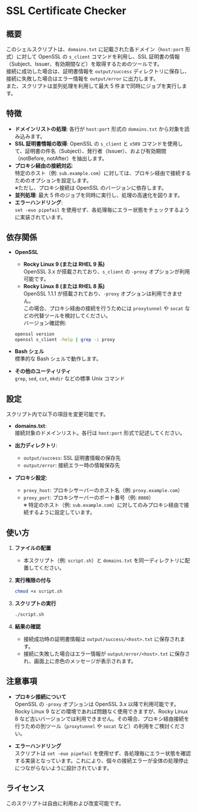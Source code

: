 # SSL Certificate Checker

## 概要
このシェルスクリプトは、`domains.txt` に記載された各ドメイン（`host:port` 形式）に対して OpenSSL の `s_client` コマンドを利用し、SSL 証明書の情報（Subject、Issuer、有効期間など）を取得するためのツールです。  
接続に成功した場合は、証明書情報を `output/success` ディレクトリに保存し、接続に失敗した場合はエラー情報を `output/error` に出力します。  
また、スクリプトは並列処理を利用して最大 5 件まで同時にジョブを実行します。

## 特徴
- **ドメインリストの処理**: 各行が `host:port` 形式の `domains.txt` から対象を読み込みます。
- **SSL 証明書情報の取得**: OpenSSL の `s_client` と `x509` コマンドを使用して、証明書の件名（Subject）、発行者（Issuer）、および有効期間（notBefore, notAfter）を抽出します。
- **プロキシ経由の接続対応**:  
  特定のホスト（例: `sub.example.com`）に対しては、プロキシ経由で接続するためのオプションを設定します。  
  ※ただし、プロキシ接続は OpenSSL のバージョンに依存します。
- **並列処理**: 最大 5 件のジョブを同時に実行し、処理の高速化を図ります。
- **エラーハンドリング**:  
  `set -euo pipefail` を使用せず、各処理毎にエラー状態をチェックするように実装されています。

## 依存関係
- **OpenSSL**  
  - **Rocky Linux 9 (または RHEL 9 系)**  
    OpenSSL 3.x が搭載されており、`s_client` の `-proxy` オプションが利用可能です。  
  - **Rocky Linux 8 (または RHEL 8 系)**  
    OpenSSL 1.1.1 が搭載されており、`-proxy` オプションは利用できません。  
    この場合、プロキシ経由の接続を行うためには `proxytunnel` や `socat` などの代替ツールを検討してください。  
  バージョン確認例:
  ```bash
  openssl version
  openssl s_client -help | grep -i proxy
  ```

- **Bash シェル**  
  標準的な Bash シェルで動作します。

- **その他のユーティリティ**  
  `grep`, `sed`, `cut`, `mkdir` などの標準 Unix コマンド

## 設定
スクリプト内で以下の項目を変更可能です。

- **domains.txt**:  
  接続対象のドメインリスト。各行は `host:port` 形式で記述してください。

- **出力ディレクトリ**:  
  - `output/success`: SSL 証明書情報の保存先  
  - `output/error`: 接続エラー時の情報保存先

- **プロキシ設定**:  
  - `proxy_host`: プロキシサーバーのホスト名（例: `proxy.example.com`）
  - `proxy_port`: プロキシサーバーのポート番号（例: `8080`）  
  ※ 特定のホスト（例: `sub.example.com`）に対してのみプロキシ経由で接続するように設定しています。

## 使い方

1. **ファイルの配置**  
   - 本スクリプト（例: `script.sh`）と `domains.txt` を同一ディレクトリに配置してください。

2. **実行権限の付与**  
   ```bash
   chmod +x script.sh
   ```

3. **スクリプトの実行**  
   ```bash
   ./script.sh
   ```

4. **結果の確認**  
   - 接続成功時の証明書情報は `output/success/<host>.txt` に保存されます。  
   - 接続に失敗した場合はエラー情報が `output/error/<host>.txt` に保存され、画面上に赤色のメッセージが表示されます。

## 注意事項
- **プロキシ接続について**  
  OpenSSL の `-proxy` オプションは OpenSSL 3.x 以降で利用可能です。  
  Rocky Linux 9 などの環境であれば問題なく使用できますが、Rocky Linux 8 など古いバージョンでは利用できません。その場合、プロキシ経由接続を行うための別ツール（`proxytunnel` や `socat` など）の利用をご検討ください。

- **エラーハンドリング**  
  スクリプトは `set -euo pipefail` を使用せず、各処理毎にエラー状態を確認する実装となっています。これにより、個々の接続エラーが全体の処理停止につながらないように設計されています。

## ライセンス
このスクリプトは自由に利用および改変可能です。

